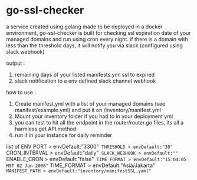 # go-ssl-checker

a service created using golang made to be deployed in a docker environment, go-ssl-checker is built for checking ssl expiration date of your managed domains and run using cron every night. if there is a domain with less than the threshold days, it will notify you via slack (configured using slack webhook)

output :
1. remaining days of your listed manifests.yml ssl to expired
2. slack notification to a env defined slack channel webhook

how to use :
1. Create manifest.yml with a list of your managed domains (see manifest/example.yml) and put it on /inventory/manifest.yml
2. Mount your inventory folder if you had to in your deployment yml
3. you can test to hit all the endpoint in the router/router.go files, its all a harmless get API method
4. run it in your instance for daily reminder

list of ENV
PORT > envDefault:"3300"`
THRESHOLD > envDefault:"30"`
CRON_INTERVAL > envDefault:"daily"`
SLACK_WEBHOOK > envDefault:""`
ENABLE_CRON > envDefault:"false"`
TIME_FORMAT > envDefault:"15:04:05 MST 02 Jan 2006"`
TIME_FORMAT > envDefault:"Asia/Jakarta"`
MANIFEST_PATH > envDefault:"inventory/manifestSSL.yaml"`
